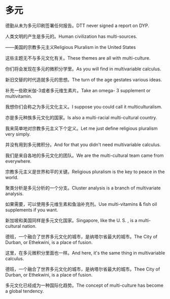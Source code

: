 # 多元

<p><span class="chinese">德勤从未为多元印刷签署任何报告。</span><span class="english">DTT never signed a report on DYP.</span></p>

<p><span class="chinese">人类文明的产生是多元的。</span><span class="english">Human civilization has multi-sources.</span></p>

<p><span class="chinese">——美国的宗教多元主义</span><span class="english">Religious Pluralism in the United States</span></p>

<p><span class="chinese">这些主题无不与多元文化有关。</span><span class="english">These themes are all with multi-culture.</span></p>

<p><span class="chinese">你们将会发现在多元的微积分学里。</span><span class="english">As you will find in multivariable calculus.</span></p>

<p><span class="chinese">新旧交替的时代造就多元的思想。</span><span class="english">The turn of the age gestates various ideas.</span></p>

<p><span class="chinese">补充一些欧米伽-3或者多元维生素片。</span><span class="english">Take an omega- 3 supplement or multivitamin.</span></p>

<p><span class="chinese">我想你们会称之为多元文化主义。</span><span class="english">I suppose you could call it multiculturalism.</span></p>

<p><span class="chinese">亦是多元种族多元文化的国家。</span><span class="english">Is also a multi-racial multi-cultural country.</span></p>

<p><span class="chinese">我来简单地对宗教多元主义下个定义。</span><span class="english">Let me just define religious pluralism very simply.</span></p>

<p><span class="chinese">并没有用到多元微积分。</span><span class="english">And for that you didn't need multivariable calculus.</span></p>

<p><span class="chinese">我们是来自各地的多元文化的团队。</span><span class="english">We are the multi-cultural team came from everywhere.</span></p>

<p><span class="chinese">宗教多元主义是世界和平的关键。</span><span class="english">Religious pluralism is the key to peace in the world.</span></p>

<p><span class="chinese">聚类分析是多元分析的一个分支。</span><span class="english">Cluster analysis is a branch of multivariate analysis.</span></p>

<p><span class="chinese">如果需要，可以使用多元维生素和鱼油补充剂。</span><span class="english">Use multi-vitamins & fish oil supplements if you want.</span></p>

<p><span class="chinese">新加坡和美国同样是多元文化国家。</span><span class="english">Singapore, like the U. S. , is a multi-cultural nation.</span></p>

<p><span class="chinese">德班，一个融合了世界多元文化的城市，是纳塔尔省最大的城市。</span><span class="english">The City of Durban, or Ethekwini, is a place of fusion.</span></p>

<p><span class="chinese">这里，在多元微积分里面也一样。</span><span class="english">And here, it's the same thing in multivariable calculus.</span></p>

<p><span class="chinese">德班，一个融合了世界多元文化的城市，是纳塔尔省最大的城市。</span><span class="english">Thee City of Durban, or Ethekwini, is a place of fusion.</span></p>

<p><span class="chinese">多元文化已经成为一种国际化趋势。</span><span class="english">The concept of multi-culture has become a global tendency.</span></p>

